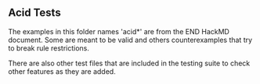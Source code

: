 ## Acid Tests

The examples in this folder names 'acid*' are from the END HackMD document.  Some are meant to be valid and others counterexamples that try to break rule restrictions.

There are also other test files that are included in the testing suite to check other features as they are added.